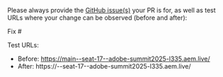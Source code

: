 Please always provide the [GitHub issue(s)](../issues) your PR is for, as well as test URLs where your change can be observed (before and after):

Fix #<gh-issue-id>

Test URLs:
- Before: https://main--seat-17--adobe-summit2025-l335.aem.live/
- After: https://<branch>--seat-17--adobe-summit2025-l335.aem.live/
